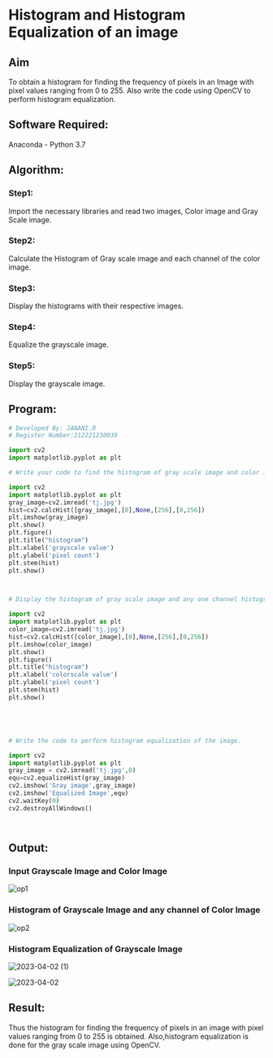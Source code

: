 # Histogram and Histogram Equalization of an image
## Aim
To obtain a histogram for finding the frequency of pixels in an Image with pixel values ranging from 0 to 255. Also write the code using OpenCV to perform histogram equalization.

## Software Required:
Anaconda - Python 3.7

## Algorithm:
### Step1:
Import the necessary libraries and read two images, Color image and Gray Scale image.

### Step2:
Calculate the Histogram of Gray scale image and each channel of the color image.

### Step3:
Display the histograms with their respective images.

### Step4:
Equalize the grayscale image.

### Step5:
Display the grayscale image.

## Program:
```python
# Developed By: JANANI.R
# Register Number:212221230039

import cv2
import matplotlib.pyplot as plt

# Write your code to find the histogram of gray scale image and color image channels.

import cv2
import matplotlib.pyplot as plt
gray_image=cv2.imread('tj.jpg')
hist=cv2.calcHist([gray_image],[0],None,[256],[0,256])
plt.imshow(gray_image)
plt.show()
plt.figure()
plt.title("histogram")
plt.xlabel('grayscale value')
plt.ylabel('pixel count')
plt.stem(hist)
plt.show()



# Display the histogram of gray scale image and any one channel histogram from color image

import cv2
import matplotlib.pyplot as plt
color_image=cv2.imread('tj.jpg')
hist=cv2.calcHist([color_image],[0],None,[256],[0,256])
plt.imshow(color_image)
plt.show()
plt.figure()
plt.title("histogram")
plt.xlabel('colorscale value')
plt.ylabel('pixel count')
plt.stem(hist)
plt.show()





# Write the code to perform histogram equalization of the image. 

import cv2
import matplotlib.pyplot as plt
gray_image = cv2.imread('tj.jpg',0)
equ=cv2.equalizeHist(gray_image)
cv2.imshow('Gray image',gray_image)
cv2.imshow('Equalized Image',equ)
cv2.waitKey(0)
cv2.destroyAllWindows()




```
## Output:
### Input Grayscale Image and Color Image

![op1](https://user-images.githubusercontent.com/94288340/229358691-ea068d2e-f287-4ca6-a0a6-a4d20894818c.png)

### Histogram of Grayscale Image and any channel of Color Image
![op2](https://user-images.githubusercontent.com/94288340/229358702-0757727f-cf34-43cc-b8c5-d88e4b6d9c43.png)

### Histogram Equalization of Grayscale Image
![2023-04-02 (1)](https://user-images.githubusercontent.com/94288340/229358727-43799d65-e485-4688-8e84-1b2029664143.png)

![2023-04-02](https://user-images.githubusercontent.com/94288340/229358730-011b2a05-2868-4629-bbe8-3f430e77939a.png)

## Result: 
Thus the histogram for finding the frequency of pixels in an image with pixel values ranging from 0 to 255 is obtained. Also,histogram equalization is done for the gray scale image using OpenCV.
